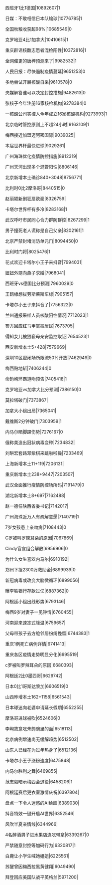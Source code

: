 西班牙1比1德国|10892607|1

日媒：不敢相信日本队输球|10776785|1

全国秋粮收获超98%|10685549|0

克罗地亚4比1加拿大|10410615|1

重庆辟谣核酸志愿者混检阳性|10372816|1

全网催更的唐梓预测来了|9982532|1

人民日报：尽快遏制疫情蔓延|9651253|0

多地尝试开展核酸自采|9610578|0

央媒解答谁可以决定封控措施|9482613|0

张核子今年注册16家核检机构|9278384|0

一核酸公司实控人今年成立16家核酸机构|9273993|1

北京临时管控原则上不超24小时|9163109|1

梅西接近加盟迈阿密国际|9039025|

本届世界杯最快进球|9029261|

广州海珠优化疫情防控措施|8912319|

广州天河出现多个混管阳性|8806146|

北京新增本土确诊840+3048|8756771|

比利时0比2摩洛哥|8440515|0

赵丽颖新剧狂扇欧豪|8326759|

卡塔尔世界杯有多冷|8283168|1

武汉呼吁市民同心合力群防群控|8267299|1

男子撞死老人谎称是自己父亲|8202161|1

北京严禁封堵消防单元门|8094450|0

比利时门将|8025476|1

花式欢迎卡塔尔小王子来抖音|7994031|

妞妞外甥向燕子求婚|7968041|

西班牙vs德国比分预测|7960029|0

王鹤棣想拔劳斯莱斯车标|7905157|

卡塔尔小王子来抖音了|7756322|0

兰州通报采样人员核酸阳性情况|7712023|1

警方回应红马甲掌掴居民|7673705|

得知女儿被猥亵母亲安监控取证|7654523|1

西安新增本土5+428|7579669|

深圳10区密闭场所限流50%开放|7462949|0

梅西贴地斩|7406244|0

命韵峋环霸道吻预告|7405418|1

克罗地亚vs加拿大比分预测|7386150|0

莫拉塔破门|7373867|

加拿大小组出局|7365041|

戴维斯2分钟破门|7303959|1

内马尔晒脚踝伤势|7276167|0

俄称美造出冠状病毒变种|7234832|

刘畊宏套路邓紫棋来跳啦啦操|7233469|

上海新增本土11+119|7206131|

重庆新增本土238+9447|7203507|

武汉全面推行疫情防控场所码|7191479|0

湖北新增本土8+697|7162488|

赵一德任陕西省委书记|7142017|

广州海珠近万人有疏解意愿|7140719|1

7岁女孩患上亲吻病|7108443|0

C罗被叫罗辣耳朵的原因|7067869|

Cindy官宣组合解散|6956906|0

为什么女生喜欢内马尔|6910192|

郑州下拨2300万救助金|6899939|0

新冠病毒或改变大脑微循环|6899056|

曝李铁银行存款过亿|6887362|0

阿根廷小组出线形势|6793146|

梅西9岁对妻子一见钟情|6760455|

河南迎来速冻式降温|6759657|

父母带孩子去方舱邻居纷纷挽留|6744383|1

重庆1例死亡病例详情|6741413|

重庆各区疫情走势明显分化|6695519|

c罗被叫罗辣耳朵的原因|6680393|

阿根廷2比0墨西哥|6629742|

日本0比1哥斯达黎加|6606519|0

山西昨增本土162+1158|6561543|

日本球迷向老婆申请延长假期|6552255|

摩洛哥进球被吹|6524606|0

李峋故意吃朱韵碗里的面|6518113|

北京病例增速尚无缓解趋势|6512502|

山东人已经在为过年热身了|6512136|

卡塔尔小王子涨粉速度|6475848|

内马尔胜利之舞|6469855|

范志毅暗示梅西会退役|6458206|1

阿根廷赛后更衣室激情庆祝|6397804|

盘点一下令人迷惑的AI绘画|6389030|

抖音特效一键开启AI世界|6352546|

风吹半夏亲情线|6344966|

4名醉酒男子进水果店连吃带拿|6339267|0

严禁随意封控等加码行为|6320817|1

白鹿让小学生喊她姐姐|6225561|

苏醒曾因梅西拉黑黄健翔|6049490|

拜登回应美国队战平英格兰|5971200|

